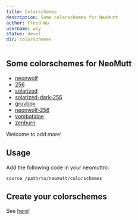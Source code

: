 ```yaml
---
title: Colorschemes
description: Some colorschemes for NeoMutt
author: Freed-Wu
username: wzy
status: devel
dir: colorschemes
---
```


## Some colorschemes for NeoMutt

- [neonwolf](https://codeberg.org/h3xx/mutt-colors-neonwolf)
- [256](https://github.com/d3ckard/mutt_color_themes)
- [solarized](https://github.com/altercation/mutt-colors-solarized)
- [solarized-dark-256](https://github.com/neomutt/neomutt/blob/main/data/colorschemes/solarized-dark-256.neomuttrc)
- [gruvbox](https://www.sthu.org/code/codesnippets/mutt-gruvbox.html)
- [neonwolf-256](https://github.com/neomutt/neomutt/blob/main/data/colorschemes/neonwolf-256.neomuttrc)
- [vombatidae](https://github.com/neomutt/neomutt/blob/main/data/colorschemes/vombatidae.neomuttrc)
- [zenburn](https://github.com/neomutt/neomutt/blob/main/data/colorschemes/zenburn.neomuttrc)

Welcome to add more!

## Usage

Add the following code in your neomuttrc:

```{.neomuttrc}
source /path/to/neomutt/colorschemes
```

## Create your colorschemes

See [here](https://github.com/neomutt/neomutt/issues/340)!
